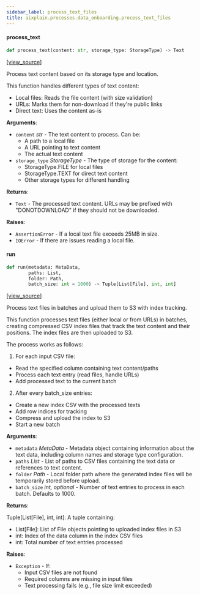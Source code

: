 ```yaml
---
sidebar_label: process_text_files
title: aixplain.processes.data_onboarding.process_text_files
---
```


#### process\_text

```python
def process_text(content: str, storage_type: StorageType) -> Text
```

[[view_source]](https://github.com/aixplain/aiXplain/blob/main/aixplain/processes/data_onboarding/process_text_files.py#L18)

Process text content based on its storage type and location.

This function handles different types of text content:
- Local files: Reads the file content (with size validation)
- URLs: Marks them for non-download if they&#x27;re public links
- Direct text: Uses the content as-is

**Arguments**:

- `content` _str_ - The text content to process. Can be:
  - A path to a local file
  - A URL pointing to text content
  - The actual text content
- `storage_type` _StorageType_ - The type of storage for the content:
  - StorageType.FILE for local files
  - StorageType.TEXT for direct text content
  - Other storage types for different handling
  

**Returns**:

- `Text` - The processed text content. URLs may be prefixed with
  &quot;DONOTDOWNLOAD&quot; if they should not be downloaded.
  

**Raises**:

- `AssertionError` - If a local text file exceeds 25MB in size.
- `IOError` - If there are issues reading a local file.

#### run

```python
def run(metadata: MetaData,
        paths: List,
        folder: Path,
        batch_size: int = 1000) -> Tuple[List[File], int, int]
```

[[view_source]](https://github.com/aixplain/aiXplain/blob/main/aixplain/processes/data_onboarding/process_text_files.py#L65)

Process text files in batches and upload them to S3 with index tracking.

This function processes text files (either local or from URLs) in batches,
creating compressed CSV index files that track the text content and their
positions. The index files are then uploaded to S3.

The process works as follows:
1. For each input CSV file:
- Read the specified column containing text content/paths
- Process each text entry (read files, handle URLs)
- Add processed text to the current batch
2. After every batch_size entries:
- Create a new index CSV with the processed texts
- Add row indices for tracking
- Compress and upload the index to S3
- Start a new batch

**Arguments**:

- `metadata` _MetaData_ - Metadata object containing information about the text data,
  including column names and storage type configuration.
- `paths` _List_ - List of paths to CSV files containing the text data or
  references to text content.
- `folder` _Path_ - Local folder path where the generated index files will be
  temporarily stored before upload.
- `batch_size` _int, optional_ - Number of text entries to process in each batch.
  Defaults to 1000.
  

**Returns**:

  Tuple[List[File], int, int]: A tuple containing:
  - List[File]: List of File objects pointing to uploaded index files in S3
  - int: Index of the data column in the index CSV files
  - int: Total number of text entries processed
  

**Raises**:

- `Exception` - If:
  - Input CSV files are not found
  - Required columns are missing in input files
  - Text processing fails (e.g., file size limit exceeded)

